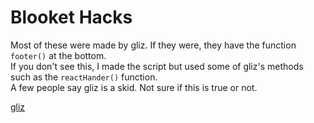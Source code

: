 # Blooket Hacks
Most of these were made by gliz. If they were, they have the function `footer()` at the bottom.<br>
If you don't see this, I made the script but used some of gliz's methods such as the `reactHander()` function.<br>
A few people say gliz is a skid. Not sure if this is true or not.

[gliz](https://github.com/therealgliz)
